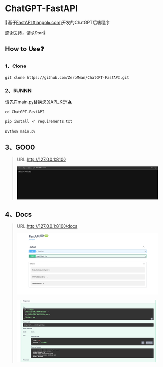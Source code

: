# ChatGPT-FastAPI

🎉基于[FastAPI (tiangolo.com)](https://fastapi.tiangolo.com/)开发的ChatGPT后端程序

感谢支持，请求Star🌟

## How to Use❓



### 1、Clone

`git clone https://github.com/ZeroMean/ChatGPT-FastAPI.git`

### 2、RUNNN

请先在main.py替换您的API_KEY⚠️

```shell
cd ChatGPT-FastAPI

pip install -r requirements.txt

python main.py
```

## 3、GOOO

> URL:http://127.0.0.1:8100
>
> ![image-20230210233441845](images/image-20230210233441845.png)

## 4、Docs

> URL:http://127.0.0.1:8100/docs
>
> ![image-20230210230124302](images/image-20230210230124302.png)
>
> ![image-20230210230224704](images/image-20230210230224704.png)



